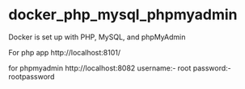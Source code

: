 # docker_php_mysql_phpmyadmin
Docker is set up with PHP, MySQL, and phpMyAdmin

For php app
http://localhost:8101/


for phpmyadmin
http://localhost:8082
username:- root
password:- rootpassword
